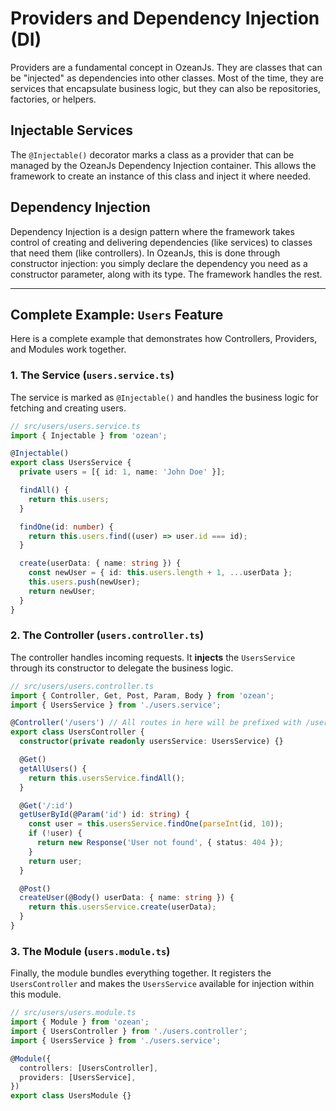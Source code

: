# Providers and Dependency Injection (DI)

Providers are a fundamental concept in OzeanJs. They are classes that can be "injected" as dependencies into other classes. Most of the time, they are services that encapsulate business logic, but they can also be repositories, factories, or helpers.

## Injectable Services

The `@Injectable()` decorator marks a class as a provider that can be managed by the OzeanJs Dependency Injection container. This allows the framework to create an instance of this class and inject it where needed.

## Dependency Injection

Dependency Injection is a design pattern where the framework takes control of creating and delivering dependencies (like services) to classes that need them (like controllers). In OzeanJs, this is done through constructor injection: you simply declare the dependency you need as a constructor parameter, along with its type. The framework handles the rest.

---

## Complete Example: `Users` Feature

Here is a complete example that demonstrates how Controllers, Providers, and Modules work together.

### 1. The Service (`users.service.ts`)

The service is marked as `@Injectable()` and handles the business logic for fetching and creating users.

```typescript
// src/users/users.service.ts
import { Injectable } from 'ozean';

@Injectable()
export class UsersService {
  private users = [{ id: 1, name: 'John Doe' }];

  findAll() {
    return this.users;
  }

  findOne(id: number) {
    return this.users.find((user) => user.id === id);
  }

  create(userData: { name: string }) {
    const newUser = { id: this.users.length + 1, ...userData };
    this.users.push(newUser);
    return newUser;
  }
}
```

### 2. The Controller (`users.controller.ts`)

The controller handles incoming requests. It **injects** the `UsersService` through its constructor to delegate the business logic.

```typescript
// src/users/users.controller.ts
import { Controller, Get, Post, Param, Body } from 'ozean';
import { UsersService } from './users.service';

@Controller('/users') // All routes in here will be prefixed with /users
export class UsersController {
  constructor(private readonly usersService: UsersService) {}

  @Get()
  getAllUsers() {
    return this.usersService.findAll();
  }

  @Get('/:id')
  getUserById(@Param('id') id: string) {
    const user = this.usersService.findOne(parseInt(id, 10));
    if (!user) {
      return new Response('User not found', { status: 404 });
    }
    return user;
  }

  @Post()
  createUser(@Body() userData: { name: string }) {
    return this.usersService.create(userData);
  }
}
```

### 3. The Module (`users.module.ts`)

Finally, the module bundles everything together. It registers the `UsersController` and makes the `UsersService` available for injection within this module.

```typescript
// src/users/users.module.ts
import { Module } from 'ozean';
import { UsersController } from './users.controller';
import { UsersService } from './users.service';

@Module({
  controllers: [UsersController],
  providers: [UsersService],
})
export class UsersModule {}
```
